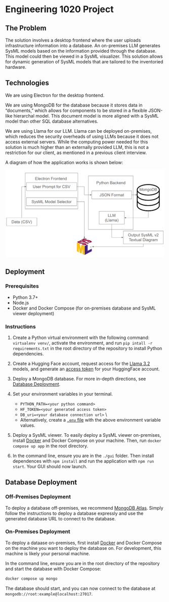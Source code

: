 # Engineering 1020 Project

## The Problem

The solution involves a desktop frontend where the user uploads infrastructure information into a database. An on-premises LLM generates SysML models based on the information provided through the database. This model could then be viewed in a SysML visualizer. This solution allows for dynamic generation of SysML models that are tailored to the inventoried hardware. 

## Technologies

We are using Electron for the desktop frontend.

We are using MongoDB for the database because it stores data in “documents,” which allows for components to be stored in a flexible JSON-like hierarchal model. This document model is more aligned with a SysML model than other SQL database alternatives. 

We are using Llama for our LLM. Llama can be deployed on-premises, which reduces the security overheads of using LLMs because it does not access external servers. While the computing power needed for this solution is much higher than an externally provided LLM, this is not a restriction for our client, as mentioned in a previous client interview. 

A diagram of how the application works is shown below:

<p align="center">
  <img src="https://github.com/dianalin2/engr-1020/blob/main/docs/flowchart.png?raw=true" />
</p>

## Deployment

### Prerequisites

- Python 3.7+
- Node.js
- Docker and Docker Compose (for on-premises database and SysML viewer deployment)

### Instructions

1. Create a Python virtual environment with the following command: `virtualenv venv/`, activate the environment, and run `pip intall -r requirements.txt` in the root directory of the repository to install Python dependencies.

2. Create a Hugging Face account, request access for the [Llama 3.2](https://huggingface.co/collections/meta-llama/metas-llama-32-language-models-and-evals-675bfd70e574a62dd0e40586) models, and generate an [access token](https://huggingface.co/settings/tokens) for your HuggingFace account.

3. Deploy a MongoDB database. For more in-depth directions, see [Database Deployment](#database-deployment).

4. Set your environment variables in your terminal. 
    - `PYTHON_PATH=<your python command>`
    - `HF_TOKEN=<your generated access token>`
    - `DB_uri=<your database connection url>` \
    + Alternatively, create a [`.env` file](https://dotenvx.com/docs/env-file#format) with the above environment variable values.

5. Deploy a SysML viewer. To easily deploy a SysML viewer on-premises, install [Docker](http://www.docker.com) and Docker Compose on your machine. Then, run `docker compose up app` in the root directory.

6. In the command line, ensure you are in the `./gui` folder. Then install dependences with `npm install` and run the application with `npm run start`. Your GUI should now launch.

## Database Deployment

### Off-Premises Deployment

To deploy a database off-premises, we recommend [MongoDB Atlas](https://www.mongodb.com). Simply follow the instructions to deploy a database expressly and use the generated database URL to connect to the database.

### On-Premises Deployment

To deploy a dataase on-premises, first install [Docker](https://www.docker.com) and Docker Compose on the machine you want to deploy the database on. For development, this machine is likely your personal machine.

In the command line, ensure you are in the root directory of the repository and start the database with Docker Compose:

```sh
docker compose up mongo
```

The database should start, and you can now connect to the database at `mongodb://root:example@localhost:27017`.
